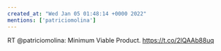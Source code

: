 ```yaml
---
created_at: "Wed Jan 05 01:48:14 +0000 2022"
mentions: ['patriciomolina']
---
```


RT @patriciomolina: Minimum Viable Product. https://t.co/2lQAAb88uq